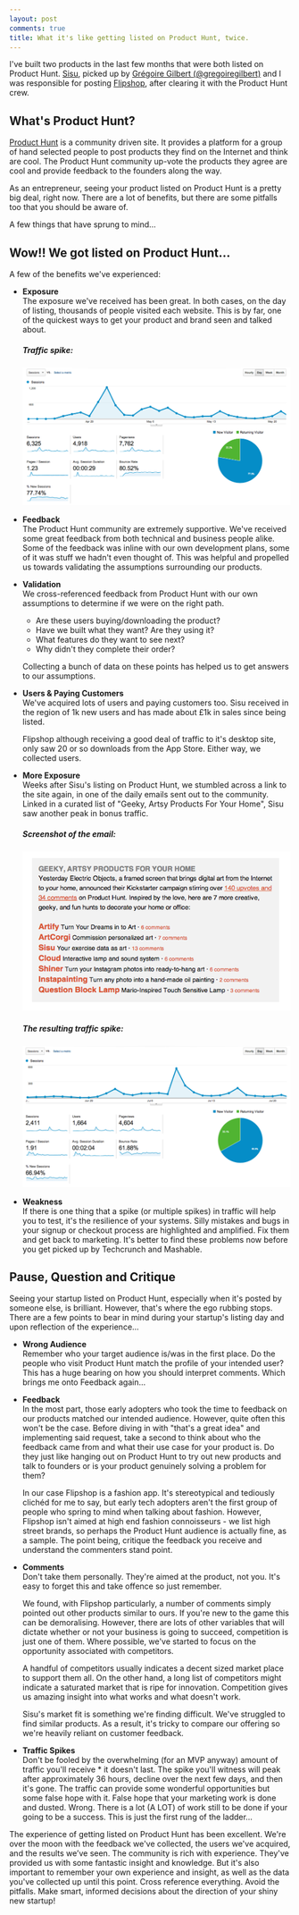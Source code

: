 ```yaml
---
layout: post
comments: true
title: What it's like getting listed on Product Hunt, twice.
---
```


I've built two products in the last few months that were both listed on Product Hunt. [Sisu](http://madewithsisu.com/?utm_source=peteroome&utm_medium=blog-post&utm_campaign=petes-blog), picked up by [Grégoire Gilbert (@gregoiregilbert)](http://twitter.com/gregoiregilbert) and I was responsible for posting [Flipshop](http://flipshop.io/?utm_source=peteroome&utm_medium=blog-post&utm_campaign=petes-blog), after clearing it with the Product Hunt crew.

## What's Product Hunt?
[Product Hunt](http://producthunt.com) is a community driven site. It provides a platform for a group of hand selected people to post products they find on the Internet and think are cool. The Product Hunt community up-vote the products they agree are cool and provide feedback to the founders along the way.

As an entrepreneur, seeing your product listed on Product Hunt is a pretty big deal, right now. There are a lot of benefits, but there are some pitfalls too that you should be aware of.

A few things that have sprung to mind…

## Wow!! We got listed on Product Hunt…
A few of the benefits we've experienced:

* **Exposure**  
The exposure we've received has been great. In both cases, on the day of listing, thousands of people visited each website. This is by far, one of the quickest ways to get your product and brand seen and talked about.

  ##### Traffic spike:
  ![Geeky, Artsy Products For Your Home](/images/product-hunt/sisu-product-hunt-traffic.png)

* **Feedback**  
The Product Hunt community are extremely supportive. We've received some great feedback from both technical and business people alike. Some of the feedback was inline with our own development plans, some of it was stuff we hadn't even thought of. This was helpful and propelled us towards validating the assumptions surrounding our products.

* **Validation**  
We cross-referenced feedback from Product Hunt with our own assumptions to determine if we were on the right path.
  * Are these users buying/downloading the product?
  * Have we built what they want? Are they using it?
  * What features do they want to see next?
  * Why didn't they complete their order?  

  Collecting a bunch of data on these points has helped us to get answers to our assumptions.

* **Users & Paying Customers**  
We've acquired lots of users and paying customers too. Sisu received in the region of 1k new users and has made about £1k in sales since being listed.

  Flipshop although receiving a good deal of traffic to it's desktop site, only saw 20 or so downloads from the App Store. Either way, we collected users.

* **More Exposure**  
Weeks after Sisu's listing on Product Hunt, we stumbled across a link to the site again, in one of the daily emails sent out to the community. Linked in a curated list of "Geeky, Artsy Products For Your Home", Sisu saw another peak in bonus traffic.

  ##### Screenshot of the email:
  ![Geeky, Artsy Products For Your Home](/images/product-hunt/sisu-on-product-hunt-email.png)

  ##### The resulting traffic spike:
  ![Bonus Traffic from a Product Hunt email](/images/product-hunt/sisu-product-hunt-bonus-traffic.png)

* **Weakness**  
If there is one thing that a spike (or multiple spikes) in traffic will help you to test, it's the resilience of your systems. Silly mistakes and bugs in your signup or checkout process are highlighted and amplified. Fix them and get back to marketing. It's better to find these problems now before you get picked up by Techcrunch and Mashable.

## Pause, Question and Critique
Seeing your startup listed on Product Hunt, especially when it's posted by someone else, is brilliant. However, that's where the ego rubbing stops. There are a few points to bear in mind during your startup's listing day and upon reflection of the experience…

* **Wrong Audience**  
Remember who your target audience is/was in the first place. Do the people who visit Product Hunt match the profile of your intended user? This has a huge bearing on how you should interpret comments. Which brings me onto Feedback again…

* **Feedback**  
In the most part, those early adopters who took the time to feedback on our products matched our intended audience. However, quite often this won't be the case. Before diving in with "that's a great idea" and implementing said request, take a second to think about who the feedback came from and what their use case for your product is. Do they just like hanging out on Product Hunt to try out new products and talk to founders or is your product genuinely solving a problem for them?

  In our case Flipshop is a fashion app. It's stereotypical and tediously clichéd for me to say, but early tech adopters aren't the first group of people who spring to mind when talking about fashion. However, Flipshop isn't aimed at high end fashion connoisseurs - we list high street brands, so perhaps the Product Hunt audience is actually fine, as a sample. The point being, critique the feedback you receive and understand the commenters stand point.

* **Comments**  
Don't take them personally. They're aimed at the product, not you. It's easy to forget this and take offence so just remember.

  We found, with Flipshop particularly, a number of comments simply pointed out other products similar to ours. If you're new to the game this can be demoralising. However, there are lots of other variables that will dictate whether or not your business is going to succeed, competition is just one of them. Where possible, we've started to focus on the opportunity associated with competitors. 

  A handful of competitors usually indicates a decent sized market place to support them all. On the other hand, a long list of competitors might indicate a saturated market that is ripe for innovation. Competition gives us amazing insight into what works and what doesn't work.

  Sisu's market fit is something we're finding difficult. We've struggled to find similar products. As a result, it's tricky to compare our offering so we're heavily reliant on customer feedback.

* **Traffic Spikes**  
Don't be fooled by the overwhelming (for an MVP anyway) amount of traffic you'll receive * it doesn't last. The spike you'll witness will peak after approximately 36 hours, decline over the next few days, and then it's gone. The traffic can provide some wonderful opportunities but some false hope with it. False hope that your marketing work is done and dusted. Wrong. There is a lot (A LOT) of work still to be done if your going to be a success. This is just the first rung of the ladder…

The experience of getting listed on Product Hunt has been excellent. We're over the moon with the feedback we've collected, the users we've acquired, and the results we’ve seen. The community is rich with experience. They've provided us with some fantastic insight and knowledge. But it's also important to remember your own experience and insight, as well as the data you've collected up until this point. Cross reference everything. Avoid the pitfalls. Make smart, informed decisions about the direction of your shiny new startup!